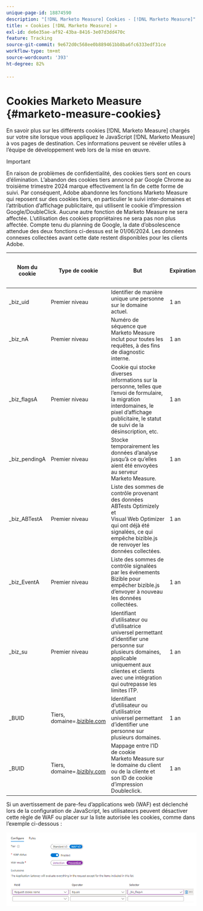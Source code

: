 ```yaml
---
unique-page-id: 18874590
description: "[!DNL Marketo Measure] Cookies - [!DNL Marketo Measure]"
title: « Cookies [!DNL Marketo Measure] »
exl-id: de6e35ae-af92-43ba-8416-3e07d3dd470c
feature: Tracking
source-git-commit: 9e672d0c568ee0b889461bb8ba6fc6333edf31ce
workflow-type: tm+mt
source-wordcount: '393'
ht-degree: 82%

---
```


# Cookies Marketo Measure {#marketo-measure-cookies}

En savoir plus sur les différents cookies [!DNL Marketo Measure] chargés sur votre site lorsque vous appliquez le JavaScript [!DNL Marketo Measure] à vos pages de destination. Ces informations peuvent se révéler utiles à l’équipe de développement web lors de la mise en œuvre.

>[!IMPORTANT]
>
>En raison de problèmes de confidentialité, des cookies tiers sont en cours d’élimination. L’abandon des cookies tiers annoncé par Google Chrome au troisième trimestre 2024 marque effectivement la fin de cette forme de suivi. Par conséquent, Adobe abandonne les fonctions Marketo Measure qui reposent sur des cookies tiers, en particulier le suivi inter-domaines et l’attribution d’affichage publicitaire, qui utilisent le cookie d’impression Google/DoubleClick. Aucune autre fonction de Marketo Measure ne sera affectée. L’utilisation des cookies propriétaires ne sera pas non plus affectée. Compte tenu du planning de Google, la date d’obsolescence attendue des deux fonctions ci-dessus est le 01/06/2024. Les données connexes collectées avant cette date restent disponibles pour les clients Adobe.

<table>
<thead>
  <tr>
    <th>Nom du cookie</th>
    <th>Type de cookie</th>
    <th>But</th>
    <th>Expiration</th>
    <th>L’indicateur sécurisé est-il défini ?<br></th>
    <th>L’indicateur HTTP uniquement est-il défini ?</th>
    <th>Créateur de cookie</th>
  </tr>
</thead>
<tbody>
  <tr>
    <td>_biz_uid</td>
    <td>Premier niveau</td>
    <td>Identifier de manière unique une personne sur le domaine actuel.</td>
    <td>1 an</td>
    <td>Non</td>
    <td>Non</td>
    <td>bizible.js</td>
  </tr>
  <tr>
    <td>_biz_nA</td>
    <td>Premier niveau</td>
    <td>Numéro de séquence que Marketo Measure inclut pour toutes les requêtes, à des fins de diagnostic interne.</td>
    <td>1 an</td>
    <td>Non</td>
    <td>Non</td>
    <td>bizible.js</td>
  </tr>
  <tr>
    <td>_biz_flagsA</td>
    <td>Premier niveau</td>
    <td>Cookie qui stocke diverses informations sur la personne, telles que l’envoi de formulaire, la migration interdomaines, le pixel d’affichage publicitaire, le statut de suivi de la désinscription, etc.</td>
    <td>1 an</td>
    <td>Non</td>
    <td>Non</td>
    <td>bizible.js</td>
  </tr>
  <tr>
    <td>_biz_pendingA</td>
    <td>Premier niveau</td>
    <td>Stocke temporairement les données d’analyse jusqu’à ce qu’elles aient été envoyées au serveur Marketo Measure.</td>
    <td>1 an</td>
    <td>Non</td>
    <td>Non</td>
    <td>bizible.js</td>
  </tr>
  <tr>
    <td>_biz_ABTestA</td>
    <td>Premier niveau</td>
    <td>Liste des sommes de contrôle provenant des données ABTests Optimizely et Visual Web Optimizer qui ont déjà été signalées, ce qui empêche bizible.js de renvoyer les données collectées.</td>
    <td>1 an</td>
    <td>Non</td>
    <td>Non</td>
    <td>bizible.js</td>
  </tr>
  <tr>
    <td>_biz_EventA</td>
    <td>Premier niveau</td>
    <td>Liste des sommes de contrôle signalées par les événements Bizible pour empêcher bizible.js d’envoyer à nouveau les données collectées.</td>
    <td>1 an</td>
    <td>Non</td>
    <td>Non</td>
    <td>bizible.js</td>
  </tr>
  <tr>
    <td>_biz_su</td>
    <td>Premier niveau</td>
    <td>Identifiant d’utilisateur ou d’utilisatrice universel permettant d’identifier une personne sur plusieurs domaines, applicable uniquement aux clientes et clients avec une intégration qui outrepasse les limites ITP.</td>
    <td>1 an</td>
    <td>Oui</td>
    <td>Non</td>
    <td>Edgecast</td>
  </tr>
  <tr>
    <td>_BUID</td>
    <td>Tiers, domaine=.<a href="https://business.adobe.com/products/marketo/bizible.html">bizible.com</a></td>
    <td>Identifiant d’utilisateur ou d’utilisatrice universel permettant d’identifier une personne sur plusieurs domaines.</td>
    <td>1 an</td>
    <td>Oui</td>
    <td>Non</td>
    <td>Edgecast</td>
  </tr>
  <tr>
    <td>_BUID</td>
    <td>Tiers, domaine=.<a href="http://bizibly.com/">bizibly.com</a></td>
    <td>Mappage entre l’ID de cookie Marketo Measure sur le domaine du client ou de la cliente et son ID de cookie d’impression Doubleclick.</td>
    <td>1 an</td>
    <td>Oui</td>
    <td>Non</td>
    <td>Edgecast</td>
  </tr>
</tbody>
</table>

Si un avertissement de pare-feu d’applications web (WAF) est déclenché lors de la configuration de JavaScript, les utilisateurs peuvent désactiver cette règle de WAF ou placer sur la liste autorisée les cookies, comme dans l’exemple ci-dessous :

![](assets/marketo-measure-cookies-1.png)
